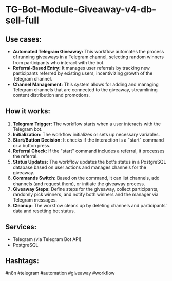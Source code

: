 # TG-Bot-Module-Giveaway-v4-db-sell-full

## Use cases:

- **Automated Telegram Giveaway:** This workflow automates the process of running giveaways in a Telegram channel, selecting random winners from participants who interact with the bot.
- **Referral-Based Entry:** It manages user referrals by tracking new participants referred by existing users, incentivizing growth of the Telegram channel.
- **Channel Management:** This system allows for adding and managing Telegram channels that are connected to the giveaway, streamlining content distribution and promotions.

## How it works:

1.  **Telegram Trigger:** The workflow starts when a user interacts with the Telegram bot.
2.  **Initialization:** The workflow initializes or sets up necessary variables.
3.  **Start/Button Decision:** It checks if the interaction is a "start" command or a button press.
4.  **Referral Check:** If the "start" command includes a referral, it processes the referral.
5.  **Status Updates:** The workflow updates the bot's status in a PostgreSQL database based on user actions and manages channels for the giveaway.
6.  **Commands Switch:** Based on the command, it can list channels, add channels (and request them), or initiate the giveaway process.
7.  **Giveaway Steps:** Define steps for the giveaway, collect participants, randomly pick winners, and notify both winners and the manager via Telegram messages.
8.  **Cleanup:** The workflow cleans up by deleting channels and participants' data and resetting bot status.

## Services:

-   Telegram (via Telegram Bot API)
-   PostgreSQL

## Hashtags:

#n8n #telegram #automation #giveaway #workflow
